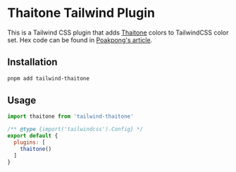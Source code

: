 # Thaitone Tailwind Plugin

This is a Tailwind CSS plugin that adds [Thaitone](https://www.facebook.com/thaitonecolor/) colors to TailwindCSS color set.
Hex code can be found in [Poakpong's article](https://poakpong.com/node/1998).

## Installation

```bash
pnpm add tailwind-thaitone
```

## Usage

```js
import thaitone from 'tailwind-thaitone'

/** @type {import('tailwindcss').Config} */
export default {
  plugins: [
    thaitone()
  ]
}
```
